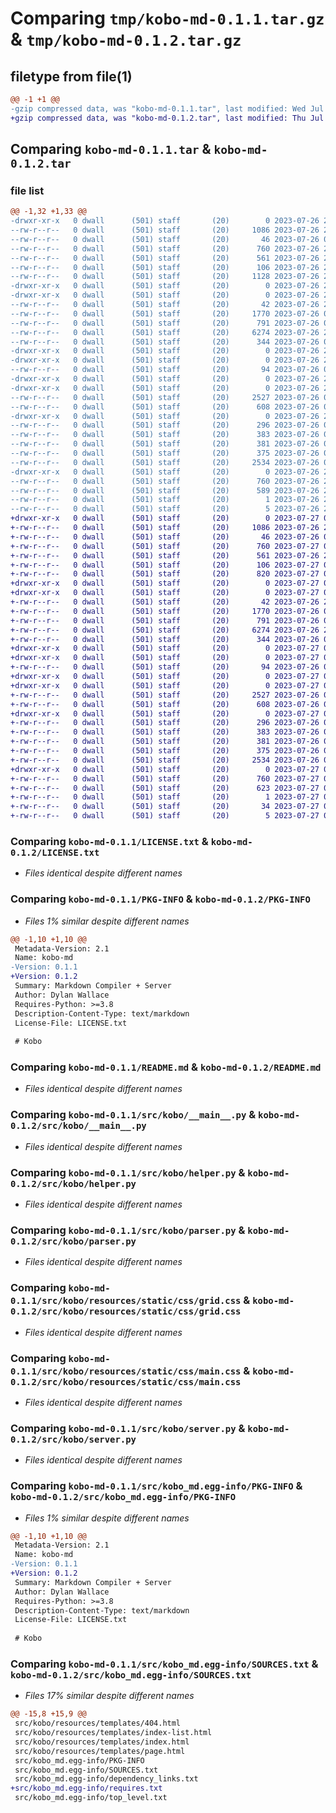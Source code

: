 # Comparing `tmp/kobo-md-0.1.1.tar.gz` & `tmp/kobo-md-0.1.2.tar.gz`

## filetype from file(1)

```diff
@@ -1 +1 @@
-gzip compressed data, was "kobo-md-0.1.1.tar", last modified: Wed Jul 26 21:04:47 2023, max compression
+gzip compressed data, was "kobo-md-0.1.2.tar", last modified: Thu Jul 27 04:15:29 2023, max compression
```

## Comparing `kobo-md-0.1.1.tar` & `kobo-md-0.1.2.tar`

### file list

```diff
@@ -1,32 +1,33 @@
-drwxr-xr-x   0 dwall      (501) staff       (20)        0 2023-07-26 21:04:47.726618 kobo-md-0.1.1/
--rw-r--r--   0 dwall      (501) staff       (20)     1086 2023-07-26 20:39:20.000000 kobo-md-0.1.1/LICENSE.txt
--rw-r--r--   0 dwall      (501) staff       (20)       46 2023-07-26 08:15:21.000000 kobo-md-0.1.1/MANIFEST.in
--rw-r--r--   0 dwall      (501) staff       (20)      760 2023-07-26 21:04:47.726799 kobo-md-0.1.1/PKG-INFO
--rw-r--r--   0 dwall      (501) staff       (20)      561 2023-07-26 21:02:59.000000 kobo-md-0.1.1/README.md
--rw-r--r--   0 dwall      (501) staff       (20)      106 2023-07-26 21:04:47.727102 kobo-md-0.1.1/setup.cfg
--rw-r--r--   0 dwall      (501) staff       (20)     1128 2023-07-26 21:04:39.000000 kobo-md-0.1.1/setup.py
-drwxr-xr-x   0 dwall      (501) staff       (20)        0 2023-07-26 21:04:47.721977 kobo-md-0.1.1/src/
-drwxr-xr-x   0 dwall      (501) staff       (20)        0 2023-07-26 21:04:47.724279 kobo-md-0.1.1/src/kobo/
--rw-r--r--   0 dwall      (501) staff       (20)       42 2023-07-26 20:33:16.000000 kobo-md-0.1.1/src/kobo/__init__.py
--rw-r--r--   0 dwall      (501) staff       (20)     1770 2023-07-26 08:44:52.000000 kobo-md-0.1.1/src/kobo/__main__.py
--rw-r--r--   0 dwall      (501) staff       (20)      791 2023-07-26 08:48:12.000000 kobo-md-0.1.1/src/kobo/helper.py
--rw-r--r--   0 dwall      (501) staff       (20)     6274 2023-07-26 20:33:36.000000 kobo-md-0.1.1/src/kobo/parser.py
--rw-r--r--   0 dwall      (501) staff       (20)      344 2023-07-26 07:12:37.000000 kobo-md-0.1.1/src/kobo/redirects.py
-drwxr-xr-x   0 dwall      (501) staff       (20)        0 2023-07-26 21:04:47.721919 kobo-md-0.1.1/src/kobo/resources/
-drwxr-xr-x   0 dwall      (501) staff       (20)        0 2023-07-26 21:04:47.724512 kobo-md-0.1.1/src/kobo/resources/content/
--rw-r--r--   0 dwall      (501) staff       (20)       94 2023-07-26 08:39:44.000000 kobo-md-0.1.1/src/kobo/resources/content/index.md
-drwxr-xr-x   0 dwall      (501) staff       (20)        0 2023-07-26 21:04:47.721861 kobo-md-0.1.1/src/kobo/resources/static/
-drwxr-xr-x   0 dwall      (501) staff       (20)        0 2023-07-26 21:04:47.724926 kobo-md-0.1.1/src/kobo/resources/static/css/
--rw-r--r--   0 dwall      (501) staff       (20)     2527 2023-07-26 07:01:14.000000 kobo-md-0.1.1/src/kobo/resources/static/css/grid.css
--rw-r--r--   0 dwall      (501) staff       (20)      608 2023-07-26 07:01:14.000000 kobo-md-0.1.1/src/kobo/resources/static/css/main.css
-drwxr-xr-x   0 dwall      (501) staff       (20)        0 2023-07-26 21:04:47.725692 kobo-md-0.1.1/src/kobo/resources/templates/
--rw-r--r--   0 dwall      (501) staff       (20)      296 2023-07-26 07:01:18.000000 kobo-md-0.1.1/src/kobo/resources/templates/404.html
--rw-r--r--   0 dwall      (501) staff       (20)      383 2023-07-26 07:01:18.000000 kobo-md-0.1.1/src/kobo/resources/templates/index-list.html
--rw-r--r--   0 dwall      (501) staff       (20)      381 2023-07-26 07:01:18.000000 kobo-md-0.1.1/src/kobo/resources/templates/index.html
--rw-r--r--   0 dwall      (501) staff       (20)      375 2023-07-26 07:01:18.000000 kobo-md-0.1.1/src/kobo/resources/templates/page.html
--rw-r--r--   0 dwall      (501) staff       (20)     2534 2023-07-26 07:39:13.000000 kobo-md-0.1.1/src/kobo/server.py
-drwxr-xr-x   0 dwall      (501) staff       (20)        0 2023-07-26 21:04:47.726492 kobo-md-0.1.1/src/kobo_md.egg-info/
--rw-r--r--   0 dwall      (501) staff       (20)      760 2023-07-26 21:04:47.000000 kobo-md-0.1.1/src/kobo_md.egg-info/PKG-INFO
--rw-r--r--   0 dwall      (501) staff       (20)      589 2023-07-26 21:04:47.000000 kobo-md-0.1.1/src/kobo_md.egg-info/SOURCES.txt
--rw-r--r--   0 dwall      (501) staff       (20)        1 2023-07-26 21:04:47.000000 kobo-md-0.1.1/src/kobo_md.egg-info/dependency_links.txt
--rw-r--r--   0 dwall      (501) staff       (20)        5 2023-07-26 21:04:47.000000 kobo-md-0.1.1/src/kobo_md.egg-info/top_level.txt
+drwxr-xr-x   0 dwall      (501) staff       (20)        0 2023-07-27 04:15:29.056157 kobo-md-0.1.2/
+-rw-r--r--   0 dwall      (501) staff       (20)     1086 2023-07-26 20:39:20.000000 kobo-md-0.1.2/LICENSE.txt
+-rw-r--r--   0 dwall      (501) staff       (20)       46 2023-07-26 08:15:21.000000 kobo-md-0.1.2/MANIFEST.in
+-rw-r--r--   0 dwall      (501) staff       (20)      760 2023-07-27 04:15:29.056210 kobo-md-0.1.2/PKG-INFO
+-rw-r--r--   0 dwall      (501) staff       (20)      561 2023-07-26 21:02:59.000000 kobo-md-0.1.2/README.md
+-rw-r--r--   0 dwall      (501) staff       (20)      106 2023-07-27 04:15:29.056389 kobo-md-0.1.2/setup.cfg
+-rw-r--r--   0 dwall      (501) staff       (20)      820 2023-07-27 04:15:13.000000 kobo-md-0.1.2/setup.py
+drwxr-xr-x   0 dwall      (501) staff       (20)        0 2023-07-27 04:15:29.052292 kobo-md-0.1.2/src/
+drwxr-xr-x   0 dwall      (501) staff       (20)        0 2023-07-27 04:15:29.054271 kobo-md-0.1.2/src/kobo/
+-rw-r--r--   0 dwall      (501) staff       (20)       42 2023-07-26 20:33:16.000000 kobo-md-0.1.2/src/kobo/__init__.py
+-rw-r--r--   0 dwall      (501) staff       (20)     1770 2023-07-26 08:44:52.000000 kobo-md-0.1.2/src/kobo/__main__.py
+-rw-r--r--   0 dwall      (501) staff       (20)      791 2023-07-26 08:48:12.000000 kobo-md-0.1.2/src/kobo/helper.py
+-rw-r--r--   0 dwall      (501) staff       (20)     6274 2023-07-26 20:33:36.000000 kobo-md-0.1.2/src/kobo/parser.py
+-rw-r--r--   0 dwall      (501) staff       (20)      344 2023-07-26 07:12:37.000000 kobo-md-0.1.2/src/kobo/redirects.py
+drwxr-xr-x   0 dwall      (501) staff       (20)        0 2023-07-27 04:15:29.052230 kobo-md-0.1.2/src/kobo/resources/
+drwxr-xr-x   0 dwall      (501) staff       (20)        0 2023-07-27 04:15:29.054476 kobo-md-0.1.2/src/kobo/resources/content/
+-rw-r--r--   0 dwall      (501) staff       (20)       94 2023-07-26 08:39:44.000000 kobo-md-0.1.2/src/kobo/resources/content/index.md
+drwxr-xr-x   0 dwall      (501) staff       (20)        0 2023-07-27 04:15:29.052172 kobo-md-0.1.2/src/kobo/resources/static/
+drwxr-xr-x   0 dwall      (501) staff       (20)        0 2023-07-27 04:15:29.054863 kobo-md-0.1.2/src/kobo/resources/static/css/
+-rw-r--r--   0 dwall      (501) staff       (20)     2527 2023-07-26 07:01:14.000000 kobo-md-0.1.2/src/kobo/resources/static/css/grid.css
+-rw-r--r--   0 dwall      (501) staff       (20)      608 2023-07-26 07:01:14.000000 kobo-md-0.1.2/src/kobo/resources/static/css/main.css
+drwxr-xr-x   0 dwall      (501) staff       (20)        0 2023-07-27 04:15:29.055479 kobo-md-0.1.2/src/kobo/resources/templates/
+-rw-r--r--   0 dwall      (501) staff       (20)      296 2023-07-26 07:01:18.000000 kobo-md-0.1.2/src/kobo/resources/templates/404.html
+-rw-r--r--   0 dwall      (501) staff       (20)      383 2023-07-26 07:01:18.000000 kobo-md-0.1.2/src/kobo/resources/templates/index-list.html
+-rw-r--r--   0 dwall      (501) staff       (20)      381 2023-07-26 07:01:18.000000 kobo-md-0.1.2/src/kobo/resources/templates/index.html
+-rw-r--r--   0 dwall      (501) staff       (20)      375 2023-07-26 07:01:18.000000 kobo-md-0.1.2/src/kobo/resources/templates/page.html
+-rw-r--r--   0 dwall      (501) staff       (20)     2534 2023-07-26 07:39:13.000000 kobo-md-0.1.2/src/kobo/server.py
+drwxr-xr-x   0 dwall      (501) staff       (20)        0 2023-07-27 04:15:29.056022 kobo-md-0.1.2/src/kobo_md.egg-info/
+-rw-r--r--   0 dwall      (501) staff       (20)      760 2023-07-27 04:15:29.000000 kobo-md-0.1.2/src/kobo_md.egg-info/PKG-INFO
+-rw-r--r--   0 dwall      (501) staff       (20)      623 2023-07-27 04:15:29.000000 kobo-md-0.1.2/src/kobo_md.egg-info/SOURCES.txt
+-rw-r--r--   0 dwall      (501) staff       (20)        1 2023-07-27 04:15:29.000000 kobo-md-0.1.2/src/kobo_md.egg-info/dependency_links.txt
+-rw-r--r--   0 dwall      (501) staff       (20)       34 2023-07-27 04:15:29.000000 kobo-md-0.1.2/src/kobo_md.egg-info/requires.txt
+-rw-r--r--   0 dwall      (501) staff       (20)        5 2023-07-27 04:15:29.000000 kobo-md-0.1.2/src/kobo_md.egg-info/top_level.txt
```

### Comparing `kobo-md-0.1.1/LICENSE.txt` & `kobo-md-0.1.2/LICENSE.txt`

 * *Files identical despite different names*

### Comparing `kobo-md-0.1.1/PKG-INFO` & `kobo-md-0.1.2/PKG-INFO`

 * *Files 1% similar despite different names*

```diff
@@ -1,10 +1,10 @@
 Metadata-Version: 2.1
 Name: kobo-md
-Version: 0.1.1
+Version: 0.1.2
 Summary: Markdown Compiler + Server
 Author: Dylan Wallace
 Requires-Python: >=3.8
 Description-Content-Type: text/markdown
 License-File: LICENSE.txt
 
 # Kobo
```

### Comparing `kobo-md-0.1.1/README.md` & `kobo-md-0.1.2/README.md`

 * *Files identical despite different names*

### Comparing `kobo-md-0.1.1/src/kobo/__main__.py` & `kobo-md-0.1.2/src/kobo/__main__.py`

 * *Files identical despite different names*

### Comparing `kobo-md-0.1.1/src/kobo/helper.py` & `kobo-md-0.1.2/src/kobo/helper.py`

 * *Files identical despite different names*

### Comparing `kobo-md-0.1.1/src/kobo/parser.py` & `kobo-md-0.1.2/src/kobo/parser.py`

 * *Files identical despite different names*

### Comparing `kobo-md-0.1.1/src/kobo/resources/static/css/grid.css` & `kobo-md-0.1.2/src/kobo/resources/static/css/grid.css`

 * *Files identical despite different names*

### Comparing `kobo-md-0.1.1/src/kobo/resources/static/css/main.css` & `kobo-md-0.1.2/src/kobo/resources/static/css/main.css`

 * *Files identical despite different names*

### Comparing `kobo-md-0.1.1/src/kobo/server.py` & `kobo-md-0.1.2/src/kobo/server.py`

 * *Files identical despite different names*

### Comparing `kobo-md-0.1.1/src/kobo_md.egg-info/PKG-INFO` & `kobo-md-0.1.2/src/kobo_md.egg-info/PKG-INFO`

 * *Files 1% similar despite different names*

```diff
@@ -1,10 +1,10 @@
 Metadata-Version: 2.1
 Name: kobo-md
-Version: 0.1.1
+Version: 0.1.2
 Summary: Markdown Compiler + Server
 Author: Dylan Wallace
 Requires-Python: >=3.8
 Description-Content-Type: text/markdown
 License-File: LICENSE.txt
 
 # Kobo
```

### Comparing `kobo-md-0.1.1/src/kobo_md.egg-info/SOURCES.txt` & `kobo-md-0.1.2/src/kobo_md.egg-info/SOURCES.txt`

 * *Files 17% similar despite different names*

```diff
@@ -15,8 +15,9 @@
 src/kobo/resources/templates/404.html
 src/kobo/resources/templates/index-list.html
 src/kobo/resources/templates/index.html
 src/kobo/resources/templates/page.html
 src/kobo_md.egg-info/PKG-INFO
 src/kobo_md.egg-info/SOURCES.txt
 src/kobo_md.egg-info/dependency_links.txt
+src/kobo_md.egg-info/requires.txt
 src/kobo_md.egg-info/top_level.txt
```

